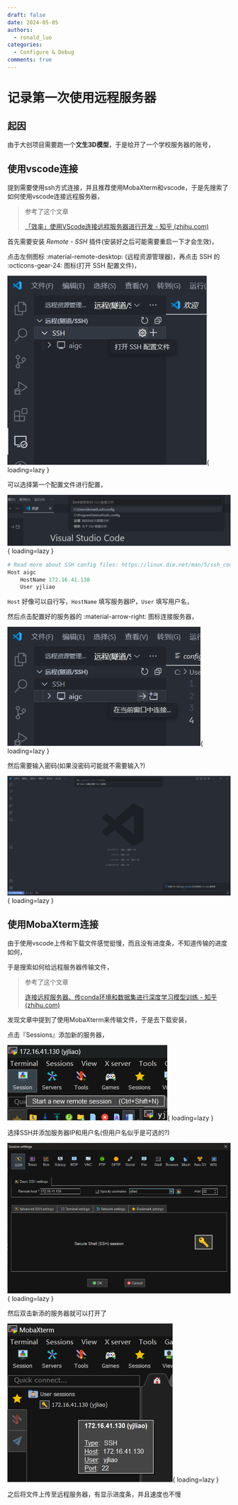 ```yaml
---
draft: false
date: 2024-05-05
authors:
  - ronald_luo
categories:
  - Configure & Debug
comments: true
---
```


# 记录第一次使用远程服务器

## 起因

由于大创项目需要跑一个**文生3D模型**，于是给开了一个学校服务器的账号，

## 使用vscode连接

提到需要使用ssh方式连接，并且推荐使用MobaXterm和vscode，于是先搜索了如何使用vscode连接远程服务器，

>   参考了这个文章
>
>   [「效率」使用VScode连接远程服务器进行开发 - 知乎 (zhihu.com)](https://zhuanlan.zhihu.com/p/141205262)

<!-- more -->

首先需要安装 *Remote - SSH* 插件(安装好之后可能需要重启一下才会生效)，

点击左侧图标 :material-remote-desktop: (远程资源管理器)，再点击 SSH 的 :octicons-gear-24: 图标(打开 SSH 配置文件)，

![vscode_remote_1](../images/vscode_remote_1.png){ loading=lazy }

可以选择第一个配置文件进行配置，

![vscode_remote_2](../images/vscode_remote_2.png){ loading=lazy }

```python
# Read more about SSH config files: https://linux.die.net/man/5/ssh_config
Host aigc
    HostName 172.16.41.130
    User yjliao
```

`Host` 好像可以自行写，`HostName` 填写服务器IP，`User` 填写用户名，

然后点击配置好的服务器的 :material-arrow-right: 图标连接服务器，

![vscode_remote_3](../images/vscode_remote_3.png){ loading=lazy }

然后需要输入密码(如果没密码可能就不需要输入?)

![vscode_remote_4](../images/vscode_remote_4.png){ loading=lazy }

## 使用MobaXterm连接

由于使用vscode上传和下载文件感觉挺慢，而且没有进度条，不知道传输的进度如何，

于是搜索如何给远程服务器传输文件，

>   参考了这个文章
>
>   [连接远程服务器、传conda环境和数据集进行深度学习模型训练 - 知乎 (zhihu.com)](https://zhuanlan.zhihu.com/p/501487659)

发现文章中提到了使用MobaXterm来传输文件，于是去下载安装，

点击『Sessions』添加新的服务器，

![mobaxterm_1](../images/mobaxterm_1.png){ loading=lazy }

选择SSH并添加服务器IP和用户名(但用户名似乎是可选的?)

![mobaxterm_2](../images/mobaxterm_2.png){ loading=lazy }

然后双击新添的服务器就可以打开了

![mobaxterm_3](../images/mobaxterm_3.png){ loading=lazy }

之后将文件上传至远程服务器，有显示进度条，并且速度也不慢